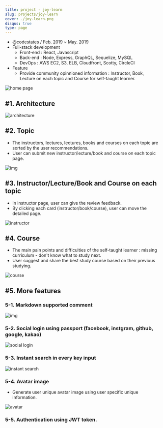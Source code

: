 ```yaml
---
title: project - joy-learn
slug: projects/joy-learn
cover: ./joy-learn.png
disqus: true
type: page
---
```


- @codestates / Feb. 2019 ~ May. 2019
- Full-stack development
  - Front-end : React, Javascript
  - Back-end : Node, Express, GraphQL, Sequelize, MySQL
  - DevOps : AWS EC2, S3, ELB, Cloudfront, Scotty, CircleCI
- Feature
  - Provide community opinnioned information : Instructor, Book, Lecture on each topic and Course for self-taught learner.

![home page](https://user-images.githubusercontent.com/365500/58070386-d1d19500-7bd3-11e9-858a-2d8426241dcc.png)

## #1. Architecture

![architecture](https://user-images.githubusercontent.com/365500/58070333-a353ba00-7bd3-11e9-92c6-6f672c69667e.png)

## #2. Topic

- The instructors, lectures, lectures, books and courses on each topic are sorted by the user recommendations.
- User can submit new instructor/lecture/book and course on each topic page.

![img](https://user-images.githubusercontent.com/365500/58234823-6a097e80-7d7a-11e9-9634-ef1fbf4a1308.gif)

## #3. Instructor/Lecture/Book and Course on each topic

- In instructor page, user can give the review feedback.
- By clicking each card (instructor/book/course), user can move the detailed page.

![instructor](https://user-images.githubusercontent.com/365500/58169922-037a5700-7ccd-11e9-815d-4616ea5a562e.gif)

## #4. Course

- The main pain points and difficulties of the self-taught learner : missing curriculum - don't know what to study next.
- User suggest and share the best study course based on their previous studying.

![course](https://user-images.githubusercontent.com/365500/58238528-68dc4f80-7d82-11e9-860b-53734d445212.gif)

## #5. More features

### 5-1. Markdown supported comment

![img](https://user-images.githubusercontent.com/365500/58240627-582dd880-7d86-11e9-8fec-872d588293d4.gif)

### 5-2. Social login using passport (facebook, instgram, github, google, kakao)

![social login](https://user-images.githubusercontent.com/365500/58155400-c1dab380-7cae-11e9-818f-1b5977044c68.gif)

### 5-3. Instant search in every key input

![instant search](https://user-images.githubusercontent.com/365500/58155059-192c5400-7cae-11e9-9c46-bf9172b851f0.gif)

### 5-4. Avatar image

- Generate user unique avatar image using user specific unique information.

![avatar](https://user-images.githubusercontent.com/365500/58240564-346a9280-7d86-11e9-8aab-378f8d259966.png)

### 5-5. Authentication using JWT token.
